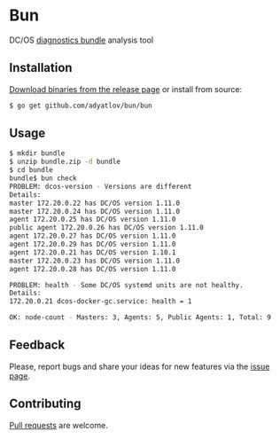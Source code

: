 # Bun

DC/OS [diagnostics bundle](https://docs.mesosphere.com/1.11/cli/command-reference/dcos-node/dcos-node-diagnostics-create/) analysis tool

## Installation

[Download binaries from the release page](https://github.com/adyatlov/bun/releases) or install from source:

```bash
$ go get github.com/adyatlov/bun/bun
```

## Usage

```bash
$ mkdir bundle
$ unzip bundle.zip -d bundle
$ cd bundle
bundle$ bun check
PROBLEM: dcos-version - Versions are different
Details:
master 172.20.0.22 has DC/OS version 1.11.0
master 172.20.0.24 has DC/OS version 1.11.0
agent 172.20.0.25 has DC/OS version 1.11.0
public agent 172.20.0.26 has DC/OS version 1.11.0
agent 172.20.0.27 has DC/OS version 1.11.0
agent 172.20.0.29 has DC/OS version 1.11.0
agent 172.20.0.21 has DC/OS version 1.10.1
master 172.20.0.23 has DC/OS version 1.11.0
agent 172.20.0.28 has DC/OS version 1.11.0

PROBLEM: health - Some DC/OS systemd units are not healthy.
Details:
172.20.0.21 dcos-docker-gc.service: health = 1

OK: node-count - Masters: 3, Agents: 5, Public Agents: 1, Total: 9
```

## Feedback

Please, report bugs and share your ideas for new features via the [issue page](https://github.com/adyatlov/bun/issues).

## Contributing

[Pull requests](https://github.com/adyatlov/bun/pulls) are welcome.
